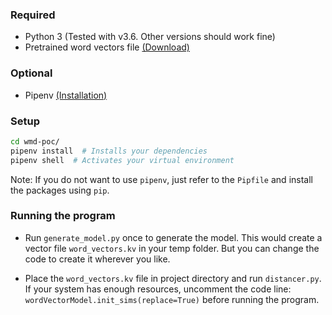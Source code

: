 ### Required

*  Python 3 (Tested with v3.6. Other versions should work fine)
*  Pretrained word vectors file [(Download)](https://drive.google.com/file/d/0B7XkCwpI5KDYNlNUTTlSS21pQmM/edit?usp=sharing)

### Optional

*  Pipenv [(Installation)](https://docs.pipenv.org/en/latest/install/)

### Setup
```sh
cd wmd-poc/
pipenv install  # Installs your dependencies
pipenv shell  # Activates your virtual environment
```
Note: If you do not want to use `pipenv`, just refer to the `Pipfile` and install the packages using `pip`.

### Running the program

*  Run `generate_model.py` once to generate the model. This would create a vector file `word_vectors.kv` in your temp folder. But you can change the code to create it wherever you like.

*  Place the `word_vectors.kv` file in project directory and run `distancer.py`.<br> If your system has enough resources, uncomment the code line: `wordVectorModel.init_sims(replace=True)` before running the program.